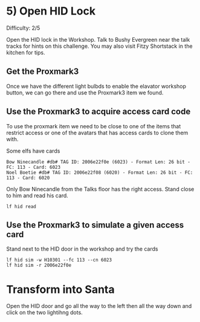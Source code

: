# 5) Open HID Lock
Difficulty: 2/5

Open the HID lock in the Workshop. Talk to Bushy Evergreen near the talk tracks for hints on this challenge. You may also visit Fitzy Shortstack in the kitchen for tips.

## Get the Proxmark3
Once we have the different light bulbds to enable the elavator workshop button, we can go there and use the Proxmark3 item we found.

## Use the Proxmark3 to acquire access card code
To use the proxmark item we need to be close to one of the items that restrict access or one of the avatars that has access cards to clone them with.

Some elfs have cards
```
Bow Ninecandle #db# TAG ID: 2006e22f0e (6023) - Format Len: 26 bit - FC: 113 - Card: 6023
Noel Boetie #db# TAG ID: 2006e22f08 (6020) - Format Len: 26 bit - FC: 113 - Card: 6020
```
Only Bow Ninecandle from the Talks floor has the right access. Stand close to him and read his card.

```
lf hid read
```

## Use the Proxmark3 to simulate a given access card
Stand next to the HID door in the workshop and try the cards
```
lf hid sim -w H10301 --fc 113 --cn 6023
lf hid sim -r 2006e22f0e
```

# Transform into Santa
Open the HID door and go all the way to the left then all the way down and click on the two lightihng dots.